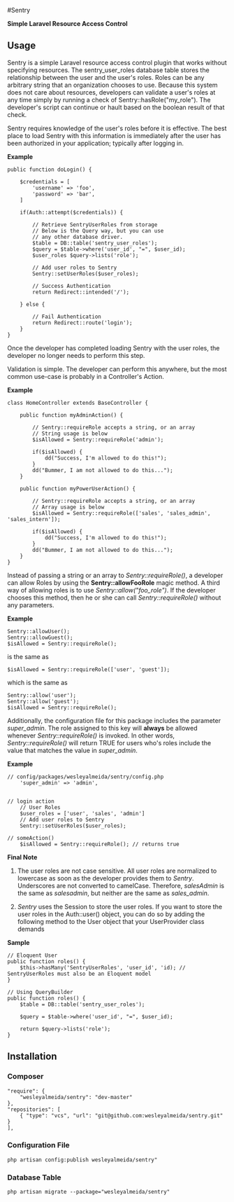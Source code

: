 #Sentry

**Simple Laravel Resource Access Control**

## Usage
Sentry is a simple Laravel resource access control plugin that works without specifying resources.  The 
sentry_user_roles database table stores the relationship between the user and the user's roles.  Roles can be any 
arbitrary string that an organization chooses to use. Because this system does not care about resources, developers 
can validate a user's roles at any time simply by running a check of Sentry::hasRole("my_role").  The developer's 
script can continue or hault based on the boolean result of that check.  

Sentry requires knowledge of the user's roles before it is effective.  The best place to load Sentry with this 
information is immediately after the user has been authorized in your application; typically after logging in.  

**Example**

    public function doLogin() {
    
        $credentials = [
            'username' => 'foo',
            'password' => 'bar',
        ]
    
        if(Auth::attempt($credentials)) {

            // Retrieve SentryUserRoles from storage
            // Below is the Query way, but you can use
            // any other database driver.
            $table = DB::table('sentry_user_roles');
            $query = $table->where('user_id', "=", $user_id);
            $user_roles $query->lists('role');
            
            // Add user roles to Sentry
            Sentry::setUserRoles($user_roles);
            
            // Success Authentication
            return Redirect::intended('/');
            
        } else {
            
            // Fail Authentication
            return Redirect::route('login');
        }
    }
    
Once the developer has completed loading Sentry with the user roles, the developer no longer needs to perform this 
step.  

Validation is simple.  The developer can perform this anywhere, but the most common use-case is probably in a 
Controller's Action.  

**Example**

    class HomeController extends BaseController {
    
        public function myAdminAction() {
        
            // Sentry::requireRole accepts a string, or an array
            // String usage is below
            $isAllowed = Sentry::requireRole('admin');
    
            if($isAllowed) {
                dd("Success, I'm allowed to do this!");
            }
            dd("Bummer, I am not allowed to do this...");
        }
        
        public function myPowerUserAction() {
        
            // Sentry::requireRole accepts a string, or an array
            // Array usage is below
            $isAllowed = Sentry::requireRole(['sales', 'sales_admin', 'sales_intern']);
    
            if($isAllowed) {
                dd("Success, I'm allowed to do this!");
            }
            dd("Bummer, I am not allowed to do this...");
        }
    }
    
Instead of passing a string or an array to _Sentry::requireRole()_, a developer can allow Roles by using the 
**Sentry::allowFooRole** magic method. A third way of allowing roles is to use _Sentry::allow("foo_role")_. If the 
developer chooses this method, then he or she can call _Sentry::requireRole()_ without any parameters.  

**Example**

    Sentry::allowUser();
    Sentry::allowGuest();
    $isAllowed = Sentry::requireRole();
    
is the same as 

    $isAllowed = Sentry::requireRole(['user', 'guest']);
    
which is the same as 

    Sentry::allow('user');
    Sentry::allow('guest');
    $isAllowed = Sentry::requireRole();
    
Additionally, the configuration file for this package includes the parameter _super_admin_.  The role assigned to 
this key will **always** be allowed whenever _Sentry::requireRole()_ is invoked.  In other words, 
_Sentry::requireRole()_ will return TRUE for users who's roles include the value that matches the value in 
_super_admin_.

**Example**

    // config/packages/wesleyalmeida/sentry/config.php
        'super_admin' => 'admin',
    
    
    // login action
        // User Roles
        $user_roles = ['user', 'sales', 'admin']
        // Add user roles to Sentry
        Sentry::setUserRoles($user_roles);
    
    // someAction()
        $isAllowed = Sentry::requireRole(); // returns true
        
**Final Note**

1. The user roles are not case sensitive.  All user roles are normalized to lowercase as soon as the developer 
provides them to _Sentry_.  Underscores are not converted to camelCase. Therefore, _salesAdmin_ is the same as 
_salesadmin_, but neither are the same as _sales_admin_.
  
2. _Sentry_ uses the Session to store the user roles.  If you want to store the user roles in the Auth::user() 
object, you can do so by adding the following method to the User object that your UserProvider class demands

**Sample**

    // Eloquent User
    public function roles() {
        $this->hasMany('SentryUserRoles', 'user_id', 'id); // SentryUserRoles must also be an Eloquent model
    }
    
    // Using QueryBuilder
    public function roles() {
        $table = DB::table('sentry_user_roles');
        
        $query = $table->where('user_id', "=", $user_id);

        return $query->lists('role');
    }

## Installation

### Composer
    
    "require": {
        "wesleyalmeida/sentry": "dev-master"
    },
    "repositories": [
        { "type": "vcs", "url": "git@github.com:wesleyalmeida/sentry.git" }
    ],
    
### Configuration File
    
    php artisan config:publish wesleyalmeida/sentry"

### Database Table 

    php artisan migrate --package="wesleyalmeida/sentry"
   
